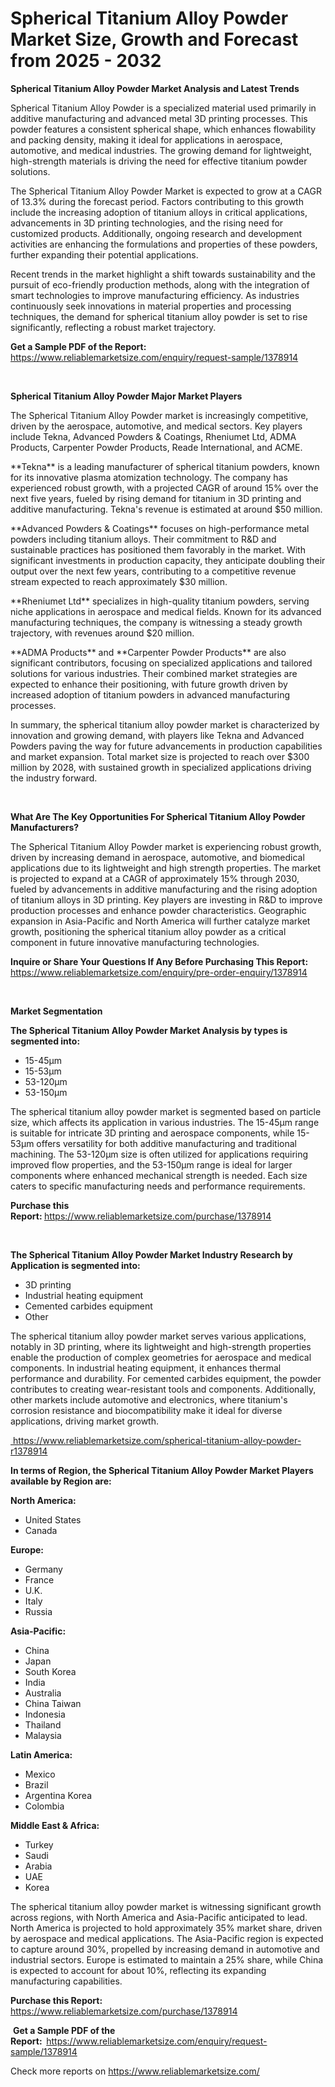 <p><h1>Spherical Titanium Alloy Powder Market Size, Growth and Forecast from 2025 - 2032</h1></p><p><strong>Spherical Titanium Alloy Powder Market Analysis and Latest Trends</strong></p>
<p><p>Spherical Titanium Alloy Powder is a specialized material used primarily in additive manufacturing and advanced metal 3D printing processes. This powder features a consistent spherical shape, which enhances flowability and packing density, making it ideal for applications in aerospace, automotive, and medical industries. The growing demand for lightweight, high-strength materials is driving the need for effective titanium powder solutions.</p><p>The Spherical Titanium Alloy Powder Market is expected to grow at a CAGR of 13.3% during the forecast period. Factors contributing to this growth include the increasing adoption of titanium alloys in critical applications, advancements in 3D printing technologies, and the rising need for customized products. Additionally, ongoing research and development activities are enhancing the formulations and properties of these powders, further expanding their potential applications.</p><p>Recent trends in the market highlight a shift towards sustainability and the pursuit of eco-friendly production methods, along with the integration of smart technologies to improve manufacturing efficiency. As industries continuously seek innovations in material properties and processing techniques, the demand for spherical titanium alloy powder is set to rise significantly, reflecting a robust market trajectory.</p></p>
<p><strong>Get a Sample PDF of the Report:&nbsp;</strong> <a href="https://www.reliablemarketsize.com/enquiry/request-sample/1378914?utm_campaign=2892&utm_medium=2&utm_source=Github&utm_content=ia&utm_term=02042025&utm_id=spherical-titanium-alloy-powder">https://www.reliablemarketsize.com/enquiry/request-sample/1378914</a></p>
<p>&nbsp;</p>
<p><strong>Spherical Titanium Alloy Powder Major Market Players</strong></p>
<p><p>The Spherical Titanium Alloy Powder market is increasingly competitive, driven by the aerospace, automotive, and medical sectors. Key players include Tekna, Advanced Powders & Coatings, Rheniumet Ltd, ADMA Products, Carpenter Powder Products, Reade International, and ACME.</p><p>**Tekna** is a leading manufacturer of spherical titanium powders, known for its innovative plasma atomization technology. The company has experienced robust growth, with a projected CAGR of around 15% over the next five years, fueled by rising demand for titanium in 3D printing and additive manufacturing. Tekna's revenue is estimated at around $50 million.</p><p>**Advanced Powders & Coatings** focuses on high-performance metal powders including titanium alloys. Their commitment to R&D and sustainable practices has positioned them favorably in the market. With significant investments in production capacity, they anticipate doubling their output over the next few years, contributing to a competitive revenue stream expected to reach approximately $30 million.</p><p>**Rheniumet Ltd** specializes in high-quality titanium powders, serving niche applications in aerospace and medical fields. Known for its advanced manufacturing techniques, the company is witnessing a steady growth trajectory, with revenues around $20 million.</p><p>**ADMA Products** and **Carpenter Powder Products** are also significant contributors, focusing on specialized applications and tailored solutions for various industries. Their combined market strategies are expected to enhance their positioning, with future growth driven by increased adoption of titanium powders in advanced manufacturing processes.</p><p>In summary, the spherical titanium alloy powder market is characterized by innovation and growing demand, with players like Tekna and Advanced Powders paving the way for future advancements in production capabilities and market expansion. Total market size is projected to reach over $300 million by 2028, with sustained growth in specialized applications driving the industry forward.</p></p>
<p>&nbsp;</p>
<p><strong>What Are The Key Opportunities For Spherical Titanium Alloy Powder Manufacturers?</strong></p>
<p><p>The Spherical Titanium Alloy Powder market is experiencing robust growth, driven by increasing demand in aerospace, automotive, and biomedical applications due to its lightweight and high strength properties. The market is projected to expand at a CAGR of approximately 15% through 2030, fueled by advancements in additive manufacturing and the rising adoption of titanium alloys in 3D printing. Key players are investing in R&D to improve production processes and enhance powder characteristics. Geographic expansion in Asia-Pacific and North America will further catalyze market growth, positioning the spherical titanium alloy powder as a critical component in future innovative manufacturing technologies.</p></p>
<p><strong>Inquire or Share Your Questions If Any Before Purchasing This Report:</strong> <a href="https://www.reliablemarketsize.com/enquiry/pre-order-enquiry/1378914?utm_campaign=2892&utm_medium=2&utm_source=Github&utm_content=ia&utm_term=02042025&utm_id=spherical-titanium-alloy-powder">https://www.reliablemarketsize.com/enquiry/pre-order-enquiry/1378914</a></p>
<p>&nbsp;</p>
<p><strong>Market Segmentation</strong></p>
<p><strong>The Spherical Titanium Alloy Powder Market Analysis by types is segmented into:</strong></p>
<p><ul><li>15-45μm</li><li>15-53μm</li><li>53-120μm</li><li>53-150μm</li></ul></p>
<p><p>The spherical titanium alloy powder market is segmented based on particle size, which affects its application in various industries. The 15-45μm range is suitable for intricate 3D printing and aerospace components, while 15-53μm offers versatility for both additive manufacturing and traditional machining. The 53-120μm size is often utilized for applications requiring improved flow properties, and the 53-150μm range is ideal for larger components where enhanced mechanical strength is needed. Each size caters to specific manufacturing needs and performance requirements.</p></p>
<p><strong>Purchase this Report:&nbsp;</strong><a href="https://www.reliablemarketsize.com/purchase/1378914?utm_campaign=2892&utm_medium=2&utm_source=Github&utm_content=ia&utm_term=02042025&utm_id=spherical-titanium-alloy-powder">https://www.reliablemarketsize.com/purchase/1378914</a></p>
<p>&nbsp;</p>
<p><strong>The Spherical Titanium Alloy Powder Market Industry Research by Application is segmented into:</strong></p>
<p><ul><li>3D printing</li><li>Industrial heating equipment</li><li>Cemented carbides equipment</li><li>Other</li></ul></p>
<p><p>The spherical titanium alloy powder market serves various applications, notably in 3D printing, where its lightweight and high-strength properties enable the production of complex geometries for aerospace and medical components. In industrial heating equipment, it enhances thermal performance and durability. For cemented carbides equipment, the powder contributes to creating wear-resistant tools and components. Additionally, other markets include automotive and electronics, where titanium's corrosion resistance and biocompatibility make it ideal for diverse applications, driving market growth.</p></p>
<p><a href="https://www.reliablemarketsize.com/spherical-titanium-alloy-powder-r1378914?utm_campaign=2892&utm_medium=2&utm_source=Github&utm_content=ia&utm_term=02042025&utm_id=spherical-titanium-alloy-powder">&nbsp;https://www.reliablemarketsize.com/spherical-titanium-alloy-powder-r1378914</a></p>
<p><strong>In terms of Region, the Spherical Titanium Alloy Powder Market Players available by Region are:</strong></p>
<p>
    <p> <strong> North America: </strong>
        <ul>
            <li>United States</li>
            <li>Canada</li>
        </ul>
        </p> 
    <p> <strong> Europe: </strong>
        <ul>
            <li>Germany</li>
            <li>France</li>
            <li>U.K.</li>
            <li>Italy</li>
            <li>Russia</li>
        </ul>
        </p> 
    <p> <strong> Asia-Pacific: </strong>
        <ul>
            <li>China</li>
            <li>Japan</li>
            <li>South Korea</li>
            <li>India</li>
            <li>Australia</li>
            <li>China Taiwan</li>
            <li>Indonesia</li>
            <li>Thailand</li>
            <li>Malaysia</li>
        </ul>
        </p> 
    <p> <strong> Latin America: </strong>
        <ul>
            <li>Mexico</li>
            <li>Brazil</li>
            <li>Argentina Korea</li>
            <li>Colombia</li>
        </ul>
        </p> 
    <p> <strong> Middle East & Africa: </strong>
        <ul>
            <li>Turkey</li>
            <li>Saudi</li>
            <li>Arabia</li>
            <li>UAE</li>
            <li>Korea</li>
        </ul>
    </p>
    </p>
<p><p>The spherical titanium alloy powder market is witnessing significant growth across regions, with North America and Asia-Pacific anticipated to lead. North America is projected to hold approximately 35% market share, driven by aerospace and medical applications. The Asia-Pacific region is expected to capture around 30%, propelled by increasing demand in automotive and industrial sectors. Europe is estimated to maintain a 25% share, while China is expected to account for about 10%, reflecting its expanding manufacturing capabilities.</p></p>
<p><strong>Purchase this Report: </strong><a href="https://www.reliablemarketsize.com/purchase/1378914?utm_campaign=2892&utm_medium=2&utm_source=Github&utm_content=ia&utm_term=02042025&utm_id=spherical-titanium-alloy-powder">https://www.reliablemarketsize.com/purchase/1378914</a></p>
<p>&nbsp;<strong>Get a Sample PDF of the Report:&nbsp;&nbsp;</strong><a href="https://www.reliablemarketsize.com/enquiry/request-sample/1378914?utm_campaign=2892&utm_medium=2&utm_source=Github&utm_content=ia&utm_term=02042025&utm_id=spherical-titanium-alloy-powder">https://www.reliablemarketsize.com/enquiry/request-sample/1378914</a></p>
<p><strong></strong></p>
<p>Check more reports on <a href="https://www.reliablemarketsize.com/?utm_campaign=2892&utm_medium=2&utm_source=Github&utm_content=ia&utm_term=02042025&utm_id=spherical-titanium-alloy-powder">https://www.reliablemarketsize.com/</a></p>